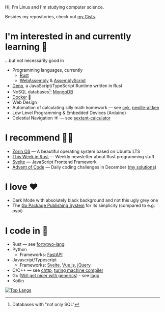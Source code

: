 Hi, I'm Linus and I'm studying computer science.

Besides my repositories, check out [my Gists](https://gist.github.com/linuskmr).

# I'm interested in and currently learning 🎉

...but not necessarily good in

- Programming languages, currently
    - [Rust](https://www.rust-lang.org)
    - [WebAssembly](https://webassembly.org) & [AssemblyScript](https://www.assemblyscript.org)
- [Deno](https://deno.land), a JavaScript/TypeScript Runtime written in Rust
- NoSQL databases[^nosql]: [MongoDB](https://www.mongodb.com)
- [Docker](https://www.docker.com) 🐋
- Web Design
- Automation of calculating silly math homework — see [cyk](https://github.com/linuskmr/cyk), [neville-aitken](https://github.com/linuskmr/neville-aitken)
- Low Level Programming & Embedded Devices (Arduino)
- Celestial Navigation ☀️ — see [sextant-calculator](https://github.com/linuskmr/sextant-calculator)

[^nosql]: Databases with "not only SQL"

# I recommend 👍🏼

- [Zorin OS](https://zorinos.com) — A beautiful operating system based on Ubuntu LTS
- [This Week in Rust](https://this-week-in-rust.org) — Weekly newsletter about Rust programming stuff
- [Svelte](https://svelte.dev) — JavaScript Frontend Framework
- [Advent of Code](https://adventofcode.com) — Daily coding challenges in December ([my solutions](https://github.com/linuskmr/adventofcode))

# I love ♥️

- Dark Mode with absolutely black background and not this ugly grey one
- The [Go Package Publishing System](https://golang.org/doc/modules/publishing) for its simplicity (compared to e.g. pypi)

# I code in 🚀

- Rust — see [fortytwo-lang](https://github.com/linuskmr/fortytwo-lang)
- Python
    - Frameworks: [FastAPI](https://fastapi.tiangolo.com/)
- Javascript/Typescript
    - Frameworks: [Svelte](https://svelte.dev), [Vue.js](https://vuejs.org), [jQuery](https://jquery.com)
- C/C++ — see [chttp](https://github.com/linuskmr/chttp), [turing machine compiler](https://github.com/linuskmr/turing-machine-compiler)
- Go ([Will get nicer with generics](https://blog.golang.org/generics-proposal)) - see [logo](https://github.com/linuskmr/logo)
- Kotlin


[![Top Langs](https://github-readme-stats.vercel.app/api/top-langs/?username=linuskmr&layout=compact&langs_count=8)](https://github.com/anuraghazra/github-readme-stats)


<!--
**linuskmr/linuskmr** is a ✨ _special_ ✨ repository because its `README.md` (this file) appears on your GitHub profile.

Here are some ideas to get you started:

- 🔭 I’m currently working on ...
- 🌱 I’m currently learning ...
- 👯 I’m looking to collaborate on ...
- 🤔 I’m looking for help with ...
- 💬 Ask me about ...
- 📫 How to reach me: ...
- 😄 Pronouns: ...
- ⚡ Fun fact: ...
-->
